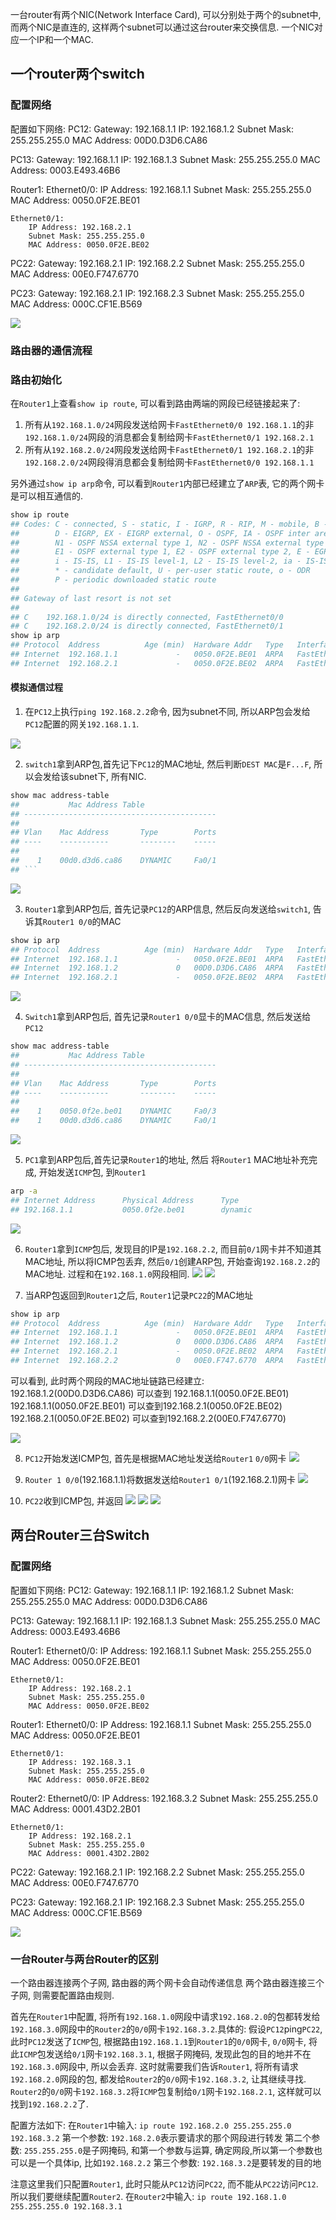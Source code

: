 一台router有两个NIC(Network Interface Card), 可以分别处于两个的subnet中, 而两个NIC是直连的, 这样两个subnet可以通过这台router来交换信息.
一个NIC对应一个IP和一个MAC.


## 一个router两个switch
### 配置网络
配置如下网络:
PC12:
    Gateway: 192.168.1.1
    IP: 192.168.1.2
    Subnet Mask: 255.255.255.0
    MAC Address: 00D0.D3D6.CA86

PC13:
    Gateway: 192.168.1.1
    IP: 192.168.1.3
    Subnet Mask: 255.255.255.0
    MAC Address: 0003.E493.46B6

Router1:
    Ethernet0/0:
        IP Address: 192.168.1.1
        Subnet Mask: 255.255.255.0
        MAC Address: 0050.0F2E.BE01

    Ethernet0/1:
        IP Address: 192.168.2.1
        Subnet Mask: 255.255.255.0
        MAC Address: 0050.0F2E.BE02

PC22:
    Gateway: 192.168.2.1
    IP: 192.168.2.2
    Subnet Mask: 255.255.255.0
    MAC Address: 00E0.F747.6770

PC23:
    Gateway: 192.168.2.1
    IP: 192.168.2.3
    Subnet Mask: 255.255.255.0
    MAC Address: 000C.CF1E.B569

![](./network_router/0.png)


### 路由器的通信流程

### 路由初始化
在`Router1`上查看`show ip route`, 可以看到路由两端的网段已经链接起来了:
1. 所有从`192.168.1.0/24`网段发送给网卡`FastEthernet0/0 192.168.1.1`的非`192.168.1.0/24`网段的消息都会复制给网卡`FastEthernet0/1 192.168.2.1`
1. 所有从`192.168.2.0/24`网段发送给网卡`FastEthernet0/1 192.168.2.1`的非`192.168.2.0/24`网段得消息都会复制给网卡`FastEthernet0/0 192.168.1.1`

另外通过`show ip arp`命令, 可以看到`Router1`内部已经建立了`ARP`表, 它的两个网卡是可以相互通信的.
```sh
show ip route
## Codes: C - connected, S - static, I - IGRP, R - RIP, M - mobile, B - BGP
##        D - EIGRP, EX - EIGRP external, O - OSPF, IA - OSPF inter area
##        N1 - OSPF NSSA external type 1, N2 - OSPF NSSA external type 2
##        E1 - OSPF external type 1, E2 - OSPF external type 2, E - EGP
##        i - IS-IS, L1 - IS-IS level-1, L2 - IS-IS level-2, ia - IS-IS inter area
##        * - candidate default, U - per-user static route, o - ODR
##        P - periodic downloaded static route
## 
## Gateway of last resort is not set
## 
## C    192.168.1.0/24 is directly connected, FastEthernet0/0
## C    192.168.2.0/24 is directly connected, FastEthernet0/1
show ip arp
## Protocol  Address          Age (min)  Hardware Addr   Type   Interface
## Internet  192.168.1.1             -   0050.0F2E.BE01  ARPA   FastEthernet0/0
## Internet  192.168.2.1             -   0050.0F2E.BE02  ARPA   FastEthernet0/1
```


#### 模拟通信过程


1. 在`PC12`上执行`ping 192.168.2.2`命令, 因为subnet不同, 所以ARP包会发给`PC12`配置的网关`192.168.1.1`.

![](./network_router/1.png)


2. `switch1`拿到ARP包,首先记下`PC12`的MAC地址, 然后判断`DEST MAC`是`F...F`, 所以会发给该subnet下, 所有NIC.

```sh
show mac address-table 
##           Mac Address Table
## -------------------------------------------
## 
## Vlan    Mac Address       Type        Ports
## ----    -----------       --------    -----
## 
##    1    00d0.d3d6.ca86    DYNAMIC     Fa0/1
## ```
```
![](./network_router/2.png)

3. `Router1`拿到ARP包后, 首先记录`PC12`的ARP信息, 然后反向发送给`switch1`, 告诉其`Router1 0/0`的MAC

```sh
show ip arp
## Protocol  Address          Age (min)  Hardware Addr   Type   Interface
## Internet  192.168.1.1             -   0050.0F2E.BE01  ARPA   FastEthernet0/0
## Internet  192.168.1.2             0   00D0.D3D6.CA86  ARPA   FastEthernet0/0
## Internet  192.168.2.1             -   0050.0F2E.BE02  ARPA   FastEthernet0/1
```

![](./network_router/3.png)


4. `Switch1`拿到ARP包后, 首先记录`Router1 0/0`显卡的MAC信息, 然后发送给`PC12`
```sh
show mac address-table 
##           Mac Address Table
## -------------------------------------------
## 
## Vlan    Mac Address       Type        Ports
## ----    -----------       --------    -----
## 
##    1    0050.0f2e.be01    DYNAMIC     Fa0/3
##    1    00d0.d3d6.ca86    DYNAMIC     Fa0/1

```

![](./network_router/3-1.png)



5. `PC1`拿到ARP包后,首先记录`Router1`的地址, 然后 将`Router1` MAC地址补充完成, 开始发送`ICMP`包, 到`Router1`

```sh
arp -a
## Internet Address      Physical Address      Type
## 192.168.1.1           0050.0f2e.be01        dynamic

```

![](./network_router/4.png)

6. `Router1`拿到`ICMP`包后, 发现目的IP是`192.168.2.2`, 而目前`0/1`网卡并不知道其MAC地址, 所以将ICMP包丢弃, 然后`0/1`创建ARP包, 开始查询`192.168.2.2`的MAC地址. 过程和在`192.168.1.0`网段相同.
![](./network_router/5.png)
![](./network_router/6.png)

7. 当ARP包返回到`Router1`之后, `Router1`记录`PC22`的MAC地址
```sh
show ip arp
## Protocol  Address          Age (min)  Hardware Addr   Type   Interface
## Internet  192.168.1.1             -   0050.0F2E.BE01  ARPA   FastEthernet0/0
## Internet  192.168.1.2             0   00D0.D3D6.CA86  ARPA   FastEthernet0/0
## Internet  192.168.2.1             -   0050.0F2E.BE02  ARPA   FastEthernet0/1
## Internet  192.168.2.2             0   00E0.F747.6770  ARPA   FastEthernet0/1
```

可以看到, 此时两个网段的MAC地址链路已经建立:
192.168.1.2(00D0.D3D6.CA86) 可以查到 192.168.1.1(0050.0F2E.BE01)
192.168.1.1(0050.0F2E.BE01) 可以查到192.168.2.1(0050.0F2E.BE02)
192.168.2.1(0050.0F2E.BE02) 可以查到192.168.2.2(00E0.F747.6770)

![](./network_router/7.png)


8. `PC12`开始发送ICMP包, 首先是根据MAC地址发送给`Router1` `0/0`网卡
![](./network_router/8.png)

9. `Router 1 0/0`(192.168.1.1)将数据发送给`Router1 0/1`(192.168.2.1)网卡
![](./network_router/9.png)

10. `PC22`收到ICMP包, 并返回
![](./network_router/10.png)
![](./network_router/11.png)
![](./network_router/12.png)


## 两台Router三台Switch


### 配置网络
配置如下网络:
PC12:
    Gateway: 192.168.1.1
    IP: 192.168.1.2
    Subnet Mask: 255.255.255.0
    MAC Address: 00D0.D3D6.CA86

PC13:
    Gateway: 192.168.1.1
    IP: 192.168.1.3
    Subnet Mask: 255.255.255.0
    MAC Address: 0003.E493.46B6

Router1:
    Ethernet0/0:
        IP Address: 192.168.1.1
        Subnet Mask: 255.255.255.0
        MAC Address: 0050.0F2E.BE01

    Ethernet0/1:
        IP Address: 192.168.2.1
        Subnet Mask: 255.255.255.0
        MAC Address: 0050.0F2E.BE02

Router1:
    Ethernet0/0:
        IP Address: 192.168.1.1
        Subnet Mask: 255.255.255.0
        MAC Address: 0050.0F2E.BE01

    Ethernet0/1:
        IP Address: 192.168.3.1
        Subnet Mask: 255.255.255.0
        MAC Address: 0050.0F2E.BE02


Router2:
    Ethernet0/0:
        IP Address: 192.168.3.2
        Subnet Mask: 255.255.255.0
        MAC Address: 0001.43D2.2B01

    Ethernet0/1:
        IP Address: 192.168.2.1
        Subnet Mask: 255.255.255.0
        MAC Address: 0001.43D2.2B02

PC22:
    Gateway: 192.168.2.1
    IP: 192.168.2.2
    Subnet Mask: 255.255.255.0
    MAC Address: 00E0.F747.6770

PC23:
    Gateway: 192.168.2.1
    IP: 192.168.2.3
    Subnet Mask: 255.255.255.0
    MAC Address: 000C.CF1E.B569

![](./network_router/13.png)


### 一台Router与两台Router的区别
一个路由器连接两个子网, 路由器的两个网卡会自动传递信息
两个路由器连接三个子网, 则需要配置路由规则.

首先在`Router1`中配置, 将所有`192.168.1.0`网段中请求`192.168.2.0`的包都转发给`192.168.3.0`网段中的`Router2`的`0/0`网卡`192.168.3.2`.具体的:
假设`PC12`ping`PC22`, 此时`PC12`发送了`ICMP`包, 根据路由`192.168.1.1`到`Router1`的`0/0`网卡, `0/0`网卡, 将此`ICMP`包发送给`0/1`网卡`192.168.3.1`, 根据子网掩码, 发现此包的目的地并不在`192.168.3.0`网段中, 所以会丢弃. 这时就需要我们告诉`Router1`, 将所有请求`192.168.2.0`网段的包, 都发给`Router2`的`0/0`网卡`192.168.3.2`, 让其继续寻找.
`Router2`的`0/0`网卡`192.168.3.2`将`ICMP`包复制给`0/1`网卡`192.168.2.1`, 这样就可以找到`192.168.2.2`了.

配置方法如下:
在`Router1`中输入: `ip route 192.168.2.0 255.255.255.0 192.168.3.2`
第一个参数: `192.168.2.0`表示要请求的那个网段进行转发
第二个参数: `255.255.255.0`是子网掩码, 和第一个参数与运算, 确定网段,所以第一个参数也可以是一个具体ip, 比如`192.168.2.2`
第三个参数: `192.168.3.2`是要转发的目的地

注意这里我们只配置`Router1`, 此时只能从`PC12`访问`PC22`, 而不能从`PC22`访问`PC12`. 所以我们要继续配置`Router2`.
在`Router2`中输入: `ip route 192.168.1.0 255.255.255.0 192.168.3.1`

